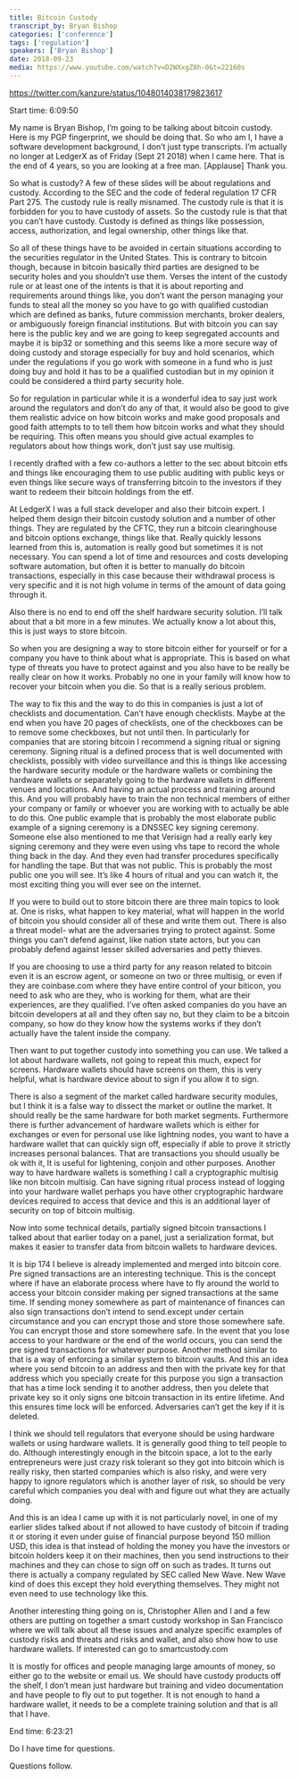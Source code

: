 ```yaml
---
title: Bitcoin Custody
transcript_by: Bryan Bishop
categories: ['conference']
tags: ['regulation']
speakers: ['Bryan Bishop']
date: 2018-09-23
media: https://www.youtube.com/watch?v=D2WXxgZ8h-0&t=22160s
---
```

<https://twitter.com/kanzure/status/1048014038179823617>

Start time:  6:09:50

My name is Bryan Bishop, I’m going to be talking about bitcoin custody. Here is my PGP fingerprint, we should be doing that. So who am I, I have a software development background, I don’t just type transcripts. I’m actually no longer at LedgerX as of Friday (Sept 21 2018) when I came here.  That is the end of 4 years, so you are looking at a free man. [Applause] Thank you.

So what is custody? A few of these slides will be about regulations and custody. According to the SEC and the code of federal regulation 17 CFR Part 275. The custody rule is really misnamed. The custody rule is that it is forbidden for you to have custody of assets. So the custody rule is that that you can’t have custody. Custody is defined as things like possession, access, authorization, and legal ownership, other things like that.

So all of these things have to be avoided in certain situations according to the securities regulator in the United States.  This is contrary to bitcoin though, because in bitcoin basically third parties are designed to be security holes and you shouldn’t use them. Verses the intent of the custody rule or at least one of the intents is that it is about reporting and requirements around things like, you don’t want the person managing your funds to steal all the money so you have to go with qualified custodian which are defined as banks, future commission merchants, broker dealers, or ambiguously foreign financial institutions. But with bitcoin you can say here is the public key and we are going to keep segregated accounts and maybe it is bip32 or something and this seems like a more secure way of doing custody and storage especially for buy and hold scenarios, which under the regulations if you go work with someone in a fund who is just doing buy and hold it has to be a qualified custodian but in my opinion it could be considered a third party security hole.

So for regulation in particular while it is a wonderful idea to say just work around the regulators and don’t do any of that, it would also be good to give them realistic advice on how bitcoin works and make good proposals and good faith attempts to to tell them how bitcoin works and what they should be requiring. This often means you should give actual examples to regulators about how things work, don’t just say use multisig.

I recently drafted with a few co-authors a letter to the sec about bitcoin etfs and things like
encouraging them to use public auditing with public keys or even things like secure ways of transferring bitcoin to the investors if they want to redeem their bitcoin holdings from the etf.

At LedgerX I was a full stack developer and also their bitcoin expert. I helped them design their bitcoin custody solution and a number of other things.  They are regulated by the CFTC, they run a bitcoin clearinghouse and bitcoin options exchange, things like that.  Really quickly lessons learned from this is, automation is really good but sometimes it is not necessary. You can spend a lot of time and resources and costs developing software automation, but often it is better to manually do bitcoin transactions, especially in this case because their withdrawal process is very specific and it is not high volume in terms of the amount of data going through it.

Also there is no end to end off the shelf hardware security solution. I’ll talk about that a bit more in a few minutes. We actually know a lot about this, this is just ways to store bitcoin.

So when you are designing a way to store bitcoin either for yourself or for a company you have to think about what is appropriate. This is based on what type of threats you have to protect against and you also have to be really be really clear on how it works. Probably no one in your family will know how to recover your bitcoin when you die.  So that is a really serious problem.

The way to fix this and the way to do this in companies is just a lot of checklists and documentation. Can’t have enough checklists. Maybe at the end when you have 20 pages of checklists, one of the checkboxes can be to remove some checkboxes, but not until then.
In particularly for companies that are storing bitcoin I recommend a signing ritual or signing ceremony. Signing ritual is a defined process that is well documented with checklists, possibly with video surveillance and this is things like accessing the hardware security module or the hardware wallets or combining the hardware wallets or separately going to the hardware wallets in different venues and locations.  And having an actual process and training around this. And you will probably have to train the non technical members of either your company or family or whoever you are working with to actually be able to do this. One public example that is probably the most elaborate public example of a signing ceremony is a DNSSEC key signing ceremony.  Someone else also mentioned to me that Verisign had a really early key signing ceremony and they were even using vhs tape to record the whole thing back in the day. And they even had transfer procedures specifically for handling the tape. But that was not public. This is probably the most public one you will see. It’s like 4 hours of ritual and you can watch it, the most exciting thing you will ever see on the internet.

If you were to build out to store bitcoin there are three main topics to look at. One is risks, what happen to key material, what will happen in the world of bitcoin you should consider all of these and write them out. There is also a threat model- what are the adversaries trying to protect against. Some things you can’t defend against, like nation state actors, but you can probably defend against lesser skilled adversaries and petty thieves.

If you are choosing to use a third party for any reason related to bitcoin even it is an escrow agent, or someone on two or three multisig, or even if they are coinbase.com where they have entire control of your biticon, you need to ask who are they, who is working for them, what are their experiences, are they qualified. I’ve often asked companies do you have an bitcoin developers at all and they often say no, but they claim to be a bitcoin company, so how do they know how the systems works if they don’t actually have the talent inside the company.

Then want to put together custody into something you can use. We talked a lot about hardware wallets, not going to repeat this much, expect for screens. Hardware wallets should have screens on them, this is very helpful, what is hardware device about to sign if you allow it to sign.

There is also a segment of the market called hardware security modules, but I think it is a false way to dissect the market or outline the market.  It should really be the same hardware for both market segments. Furthermore there is further advancement of hardware wallets which is either for exchanges or even for personal use like lightning nodes, you want to have a hardware wallet that can quickly sign off, especially if able to prove it strictly increases personal balances. That are  transactions you should usually be ok with it, It is useful for lightening, conjoin and other purposes. Another way to have hardware wallets is something I call a cryptographic multisig
like non bitcoin multisig. Can have signing ritual process instead of logging into your hardware wallet perhaps you have other cryptographic hardware devices required to access that device and this is an additional layer of security on top of bitcoin multisig.

Now into some technical details, partially signed bitcoin transactions I talked about that earlier today on a panel, just a serialization format, but makes it easier to transfer data from bitcoin wallets to hardware devices.

It is bip 174 I believe is already implemented and merged into bitcoin core. Pre signed transactions are an interesting technique. This is the concept where if have an elaborate process where have to fly around the world to access your bitcoin consider making per signed transactions at the same time. If sending money somewhere as part of maintenance of finances can also sign transactions don’t intend to send.except under certain circumstance and you can encrypt those and store those somewhere safe. You can encrypt those and store somewhere safe. In the event that you lose access to your hardware or the end of the world occurs, you can send the pre signed transactions for whatever purpose.  Another method similar to that is a way of enforcing a similar system to bitcoin vaults. And this an idea where you send bitcoin to an address and then with the private key for that address which you specially create for this purpose you sign a transaction that has a time lock sending it to another address, then you delete that private key so it only signs one bitcoin transaction in its entire lifetime. And this ensures time lock will be enforced. Adversaries can’t get the key if it is deleted.

I think we should tell regulators that everyone should be using hardware wallets or using hardware wallets. It is generally good thing to tell people to do. Although interestingly enough in the bitcoin space, a lot to the early entrepreneurs were just crazy risk tolerant so they got into bitcoin which is really risky, then started companies which is also risky, and were very happy to ignore regulators which is another layer of risk, so should be very careful which companies you deal with and figure out what they are actually doing.

And this is an idea I came up with it is not particularly novel, in one of my earlier slides talked about if not allowed to have custody of bitcoin if trading it or storing it even under guise of financial purpose beyond 150 million USD, this idea is that instead of holding the money you have the investors or bitcoin holders keep it on their machines, then you send instructions to their machines and they can chose to sign off on such as trades. It turns out there is actually a company regulated by SEC called New Wave. New Wave kind of does this except they hold everything themselves. They might not even need to use technology like this.

Another interesting thing going on is, Christopher Allen and I and a few others are putting on together a smart custody workshop in San Francisco where we will talk about all these issues and analyze specific examples of custody risks and threats and risks and wallet, and also show how to use hardware wallets. If interested can go to smartcustody.com

It is mostly for offices and people managing large amounts of money, so either go to the website or email us.  We should have custody products off the shelf, I don’t mean just hardware but training and video documentation and have people to fly out to put together. It is not enough to hand a hardware wallet, it needs to be a complete training solution and that is all that I have.

End time: 6:23:21

Do I have time for questions.

Questions follow.
